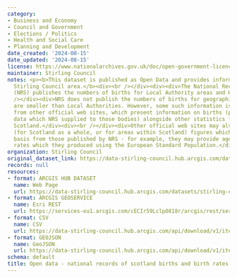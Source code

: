 ```yaml
---
category:
- Business and Economy
- Council and Government
- Elections / Politics
- Health and Social Care
- Planning and Development
date_created: '2024-08-15'
date_updated: '2024-08-15'
license: https://www.nationalarchives.gov.uk/doc/open-government-licence/version/3/
maintainer: Stirling Council
notes: <p><b>This dataset is published as Open Data and provides information for the
  Stirling Council area.</b><div><br /></div><div><div>The National Records of Scotland
  (NRS) publishes the numbers of births for Local Authority areas and Health Board.</div><div><br
  /></div><div>NRS does not publish the numbers of births for geographical areas which
  are smaller than Local Authorities. However, some such information is available
  from other official web sites, which present information on births (produced from
  data which NRS supplied to those bodies) alongside other statistics for areas within
  Scotland.</div><div><br /></div><div>Other official web sites may also make available
  (for Scotland as a whole, or for areas within Scotland) figures which are on a different
  basis from those published by NRS - for example, they may provide age-sex-standardised
  rates which they produced using the European Standard Population.</div></div></p>
organization: Stirling Council
original_dataset_link: https://data-stirling-council.hub.arcgis.com/datasets/stirling-council::open-data-national-records-of-scotland-births-and-birth-rates
records: null
resources:
- format: ARCGIS HUB DATASET
  name: Web Page
  url: https://data-stirling-council.hub.arcgis.com/datasets/stirling-council::open-data-national-records-of-scotland-births-and-birth-rates
- format: ARCGIS GEOSERVICE
  name: Esri REST
  url: https://services-eu1.arcgis.com/cECIr59LclpO818r/arcgis/rest/services/open_data_national_records_of_scotland_births/FeatureServer/0
- format: CSV
  name: CSV
  url: https://data-stirling-council.hub.arcgis.com/api/download/v1/items/802cf312617844b2ac19fbfed21e07fc/csv?layers=0
- format: GEOJSON
  name: GeoJSON
  url: https://data-stirling-council.hub.arcgis.com/api/download/v1/items/802cf312617844b2ac19fbfed21e07fc/geojson?layers=0
schema: default
title: Open data - national records of scotland births and birth rates
---
```

